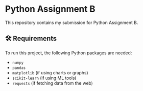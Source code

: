 # Python Assignment B

This repository contains my submission for Python Assignment B.

## 🛠️ Requirements

To run this project, the following Python packages are needed:

- `numpy`
- `pandas`
- `matplotlib` (if using charts or graphs)
- `scikit-learn` (if using ML tools)
- `requests` (if fetching data from the web)
